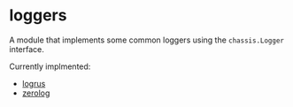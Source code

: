 # loggers

A module that implements some common loggers using the `chassis.Logger` interface.

Currently implmented:

- [logrus](https://github.com/sirupsen/logrus)
- [zerolog](https://github.com/rs/zerolog)
